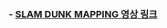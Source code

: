 
### - [SLAM DUNK MAPPING 영상 링크](https://drive.google.com/file/d/1jR8eSXOREALRXi1LsR7nzejL4WmQpVFh/view?usp=drive_link)

